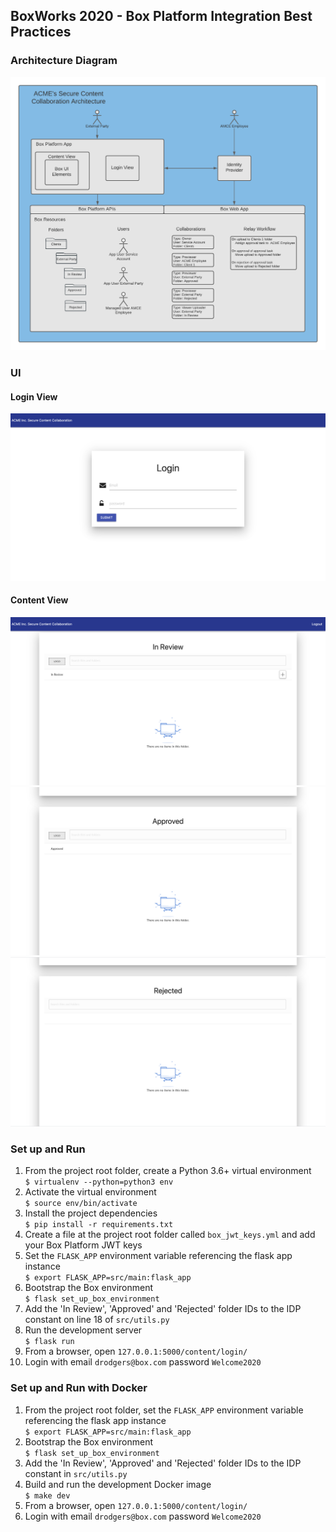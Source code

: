 ## BoxWorks 2020 - Box Platform Integration Best Practices  
### Architecture Diagram  
![architecture](docs/architecture.png)  
### UI  
#### Login View  
![login_ui](docs/login_ui.png)  
#### Content View  
![content_ui_1](docs/content_ui_1.png)
![content_ui_2](docs/content_ui_2.png)  
![content_ui_2](docs/content_ui_3.png) 
### Set up and Run  
1. From the project root folder, create a Python 3.6+ virtual environment  
`$ virtualenv --python=python3 env`  
2. Activate the virtual environment  
`$ source env/bin/activate`  
3. Install the project dependencies  
`$ pip install -r requirements.txt`  
4. Create a file at the project root folder called `box_jwt_keys.yml` and add your Box Platform JWT keys  
5. Set the `FLASK_APP` environment variable referencing the flask app instance  
`$ export FLASK_APP=src/main:flask_app`  
6. Bootstrap the Box environment  
`$ flask set_up_box_environment`  
7. Add the 'In Review', 'Approved' and 'Rejected' folder IDs to the IDP constant on line 18 of `src/utils.py`  
8. Run the development server  
`$ flask run` 
9. From a browser, open `127.0.0.1:5000/content/login/`  
10. Login with email `drodgers@box.com` password `Welcome2020`
### Set up and Run with Docker  
1. From the project root folder, set the `FLASK_APP` environment variable referencing the flask app instance  
`$ export FLASK_APP=src/main:flask_app`  
2. Bootstrap the Box environment  
`$ flask set_up_box_environment`  
3. Add the 'In Review', 'Approved' and 'Rejected' folder IDs to the IDP constant in `src/utils.py`  
4. Build and run the development Docker image  
`$ make dev`  
5. From a browser, open `127.0.0.1:5000/content/login/`  
6. Login with email `drodgers@box.com` password `Welcome2020`